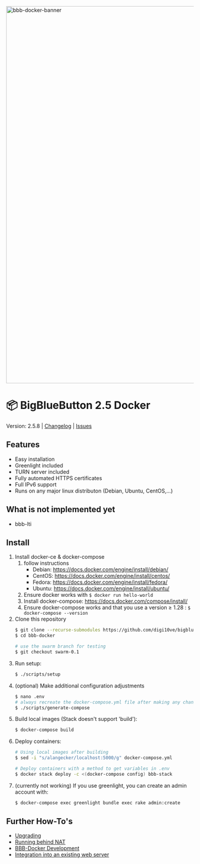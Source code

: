 <img width="1012" alt="bbb-docker-banner" src="https://user-images.githubusercontent.com/1273169/141153216-0386cd4e-0aaf-473a-8f42-a048e52ed0d7.png">


# 📦 BigBlueButton 2.5 Docker

Version: 2.5.8 | [Changelog](CHANGELOG.md) | [Issues](https://github.com/bigbluebutton/docker/issues)

## Features
- Easy installation
- Greenlight included
- TURN server included
- Fully automated HTTPS certificates
- Full IPv6 support
- Runs on any major linux distributon (Debian, Ubuntu, CentOS,...)

## What is not implemented yet
- bbb-lti

## Install
1. Install docker-ce & docker-compose
    1. follow instructions
        * Debian: https://docs.docker.com/engine/install/debian/
        * CentOS: https://docs.docker.com/engine/install/centos/
        * Fedora: https://docs.docker.com/engine/install/fedora/
        * Ubuntu: https://docs.docker.com/engine/install/ubuntu/
    2. Ensure docker works with `$ docker run hello-world`
    3. Install docker-compose: https://docs.docker.com/compose/install/
    4. Ensure docker-compose works and that you use a version ≥ 1.28 : `$ docker-compose --version`
2. Clone this repository
   ```sh
   $ git clone --recurse-submodules https://github.com/digi10ve/bigbluebutton-docker.git bbb-docker
   $ cd bbb-docker

   # use the swarm branch for testing
   $ git checkout swarm-0.1
   ```
3. Run setup:
   ```bash
   $ ./scripts/setup
   ```
4. (optional) Make additional configuration adjustments
   ```bash
   $ nano .env
   # always recreate the docker-compose.yml file after making any changes
   $ ./scripts/generate-compose
   ```
5. Build local images (Stack doesn't support 'build'):
   ```bash
   $ docker-compose build
   ```
6. Deploy containers:
   ```bash
   # Using local images after building 
   $ sed -i "s/alangecker/localhost:5000/g" docker-compose.yml

   # Deploy containers with a method to get variables in .env
   $ docker stack deploy -c <(docker-compose config) bbb-stack
   ``` 
7. (currently not working)
   If you use greenlight, you can create an admin account with:
    ```bash
    $ docker-compose exec greenlight bundle exec rake admin:create
    ```

## Further How-To's
- [Upgrading](docs/upgrading.md)
- [Running behind NAT](docs/behind-nat.md)
- [BBB-Docker Development](docs/development.md)
- [Integration into an existing web server](docs/existing-web-server.md)

